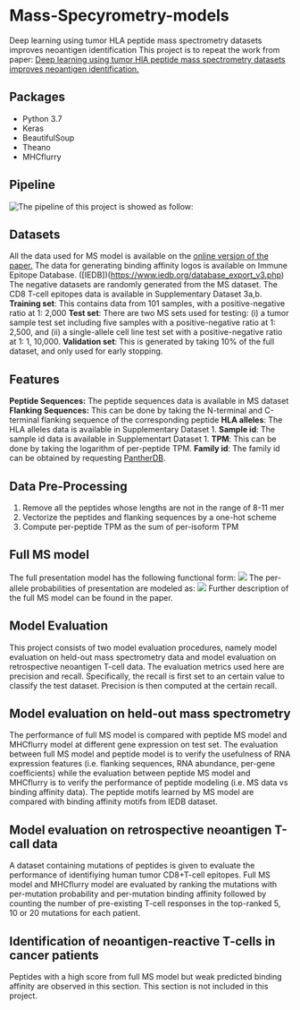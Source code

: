 # Mass-Specyrometry-models
Deep learning using tumor HLA peptide mass spectrometry datasets improves neoantigen identification
This project is to repeat the work from paper: [Deep learning using tumor HlA peptide mass spectrometry datasets improves neoantigen identification.](https://www.nature.com/articles/nbt.4313) 
## Packages
* Python 3.7
* Keras
* BeautifulSoup
* Theano
* MHCflurry
## Pipeline
![The pipeline of this project is showed as follow:](https://github.com/yutongLi1997/Mass-Specyrometry-models/blob/master/pipeline.png)
## Datasets
All the data used for MS model is available on the [online version of the paper.](https://www.nature.com/articles/nbt.4313#Sec33)
The data for generating binding affinity logos is available on Immune Epitope Database. ([IEDB])(https://www.iedb.org/database_export_v3.php)
The negative datasets are randomly generated from the MS dataset.
The CD8 T-cell epitopes data is available in Supplementary Dataset 3a,b.
**Training set**: This contains data from 101 samples, with a positive-negative ratio at 1: 2,000
**Test set**: There are two MS sets used for testing: (i) a tumor sample test set including five samples with a positive-negative ratio at 1: 2,500, and (ii) a single-allele cell line test set with a positive-negative ratio at 1: 1, 10,000.
**Validation set**: This is generated by taking 10% of the full dataset, and only used for early stopping.
## Features
**Peptide Sequences:** The peptide sequences data is available in MS dataset
**Flanking Sequences:** This can be done by taking the N-terminal and C-terminal flanking sequence of the corresponding peptide
**HLA alleles**: The HLA alleles data is available in Supplementary Dataset 1.
**Sample id**: The sample id data is available in Supplementart Dataset 1.
**TPM**: This can be done by taking the logarithm of per-peptide TPM.
**Family id**: The family id can be obtained by requesting [PantherDB](http://pantherdb.org/geneListAnalysis.do).
## Data Pre-Processing
1. Remove all the peptides whose lengths are not in the range of 8-11 mer
2. Vectorize the peptides and flanking sequences by a one-hot scheme
3. Compute per-peptide TPM as the sum of per-isoform TPM
## Full MS model
The full presentation model has the following functional form:
<img src="http://chart.googleapis.com/chart?cht=tx&chl= Pr(peptide\_i\_presented) = \sum_{k = 1}^{m}a_{k}^{i}*Pr(peptide\quad i\_presented\_by\_allele\_k)" style="border:none;">
The per-allele probabilities of presentation are modeled as:
<img src="http://chart.googleapis.com/chart?cht=tx&chl= Pr(peptide\_i\_presented\_by\_allele\_k) = sigmoid\{NN_k (peptide_i) + NN_{flanking}(flanking_i)+ NN_{RNA}(log(TPM_i))+ \alpha_{samplie(i)} + \beta_{protein(i)}\})" style="border:none;">
Further description of the full MS model can be found in the paper.
## Model Evaluation
This project consists of two model evaluation procedures, namely model evaluation on held-out mass spectrometry data and model evaluation on retrospective neoantigen T-cell data. The evaluation metrics used here are precision and recall. Specifically, the recall is first set to an certain value to classify the test dataset. Precision is then computed at the certain recall.
## Model evaluation on held-out mass spectrometry
The performance of full MS model is compared with peptide MS model and MHCflurry model at different gene expression on test set. The evaluation between full MS model and peptide model is to verify the usefulness of RNA expression features (i.e. flanking sequences, RNA abundance, per-gene coefficients) while the evaluation between peptide MS model and MHCflurry is to verify the performance of peptide modeling (i.e. MS data vs binding affinity data).
The peptide motifs learned by MS model are compared with binding affinity motifs from IEDB dataset.
## Model evaluation on retrospective neoantigen T-call data
A dataset containing mutations of peptides is given to evaluate the performance of identifiying human tumor CD8+T-cell epitopes. Full MS model and MHCflurry model are evaluated by ranking the mutations with per-mutation probability and per-mutation binding affinity followed by counting the number of pre-existing T-cell responses in the top-ranked 5, 10 or 20 mutations for each patient.
## Identification of neoantigen-reactive T-cells in cancer patients
Peptides with a high score from full MS model but weak predicted binding affinity are observed in this section. This section is not included in this project.




